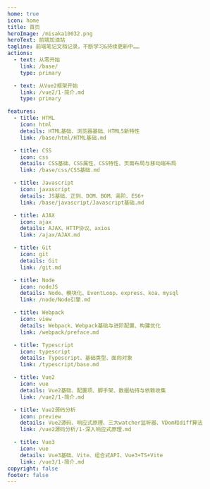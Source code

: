 ```yaml
---
home: true
icon: home
title: 首页
heroImage: /misaka10032.png
heroText: 前端加油站
tagline: 前端笔记文档记录，不断学习&持续更新中……
actions:
  - text: 从零开始
    link: /base/
    type: primary

  - text: 从Vue2框架开始
    link: /vue2/1-简介.md
    type: primary

features:
  - title: HTML
    icon: html
    details: HTML基础、浏览器基础、HTML5新特性
    link: /base/html/HTML基础.md

  - title: CSS
    icon: css
    details: CSS基础、CSS属性、CSS特性、页面布局与移动端布局
    link: /base/css/CSS基础.md

  - title: Javascript
    icon: javascript
    details: JS基础、正则、DOM、BOM、高阶、ES6+
    link: /base/javascript/Javascript基础.md

  - title: AJAX
    icon: ajax
    details: AJAX、HTTP协议、axios
    link: /ajax/AJAX.md

  - title: Git
    icon: git
    details: Git
    link: /git.md

  - title: Node
    icon: nodeJS
    details: Node、模块化、EventLoop、express、koa、mysql
    link: /node/Node引擎.md

  - title: Webpack
    icon: view
    details: Webpack、Webpack基础与进阶配置、构建优化
    link: /webpack/preface.md

  - title: Typescript
    icon: typescript
    details: Typescript、基础类型、面向对象
    link: /typescript/base.md

  - title: Vue2
    icon: vue
    details: Vue2基础、配置项、脚手架、数据劫持与依赖收集
    link: /vue2/1-简介.md

  - title: Vue2源码分析
    icon: preview
    details: Vue2源码、响应式原理、三大watcher监听器、VDom和diff算法
    link: /vue2源码分析/1-深入响应式原理.md

  - title: Vue3
    icon: vue
    details: Vue3基础、Vite、组合式API、Vue3+TS+Vite
    link: /vue3/1-简介.md
copyright: false
footer: false
---
```

